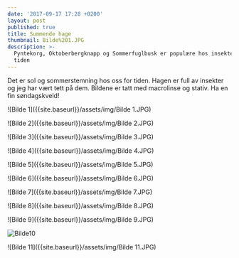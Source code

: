 ```yaml
---
date: '2017-09-17 17:28 +0200'
layout: post
published: true
title: Summende hage
thumbnail: Bilde%201.JPG
description: >-
  Pyntekorg, Oktoberbergknapp og Sommerfuglbusk er populære hos insektene for
  tiden
---
```


Det er sol og sommerstemning hos oss for tiden. Hagen er full av insekter og jeg har vært tett på dem. Bildene er tatt med macrolinse og stativ. Ha en fin søndagskveld!

![Bilde 1]({{site.baseurl}}/assets/img/Bilde 1.JPG)

![Bilde 2]({{site.baseurl}}/assets/img/Bilde 2.JPG)

<!--more-->

![Bilde 3]({{site.baseurl}}/assets/img/Bilde 3.JPG)

![Bilde 4]({{site.baseurl}}/assets/img/Bilde 4.JPG)

![Bilde 5]({{site.baseurl}}/assets/img/Bilde 5.JPG)

![Bilde 6]({{site.baseurl}}/assets/img/Bilde 6.JPG)

![Bilde 7]({{site.baseurl}}/assets/img/Bilde 7.JPG)

![Bilde 8]({{site.baseurl}}/assets/img/Bilde 8.JPG)

![Bilde 9]({{site.baseurl}}/assets/img/Bilde 9.JPG)

![Bilde10]({{site.baseurl}}/assets/img/Bilde10.JPG)

![Bilde 11]({{site.baseurl}}/assets/img/Bilde 11.JPG)
